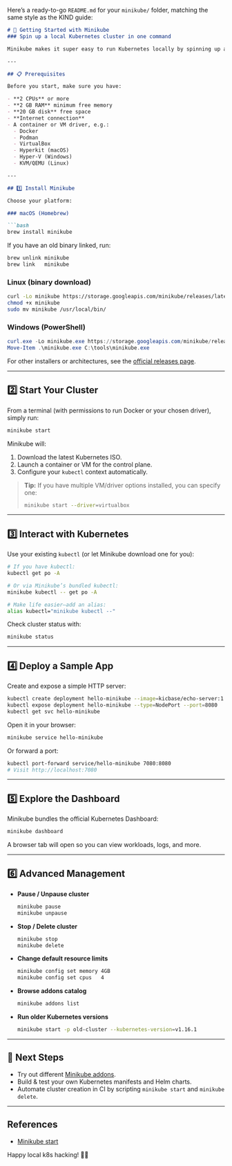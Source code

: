 Here’s a ready-to-go `README.md` for your `minikube/` folder, matching the same style as the KIND guide:

```markdown
# 🐳 Getting Started with Minikube  
### Spin up a local Kubernetes cluster in one command

Minikube makes it super easy to run Kubernetes locally by spinning up a single‑node cluster inside a Docker container or VM. Perfect for learning, development, and testing!

---

## 📋 Prerequisites

Before you start, make sure you have:

- **2 CPUs** or more  
- **2 GB RAM** minimum free memory  
- **20 GB disk** free space  
- **Internet connection**  
- A container or VM driver, e.g.:  
  - Docker  
  - Podman  
  - VirtualBox  
  - Hyperkit (macOS)  
  - Hyper‑V (Windows)  
  - KVM/QEMU (Linux)  

---

## 1️⃣ Install Minikube

Choose your platform:

### macOS (Homebrew)

```bash
brew install minikube
```

If you have an old binary linked, run:

```bash
brew unlink minikube
brew link   minikube
```

### Linux (binary download)

```bash
curl -Lo minikube https://storage.googleapis.com/minikube/releases/latest/minikube-linux-amd64
chmod +x minikube
sudo mv minikube /usr/local/bin/
```

### Windows (PowerShell)

```powershell
curl.exe -Lo minikube.exe https://storage.googleapis.com/minikube/releases/latest/minikube-windows-amd64.exe
Move-Item .\minikube.exe C:\tools\minikube.exe
```

For other installers or architectures, see the [official releases page](https://github.com/kubernetes/minikube/releases).

---

## 2️⃣ Start Your Cluster

From a terminal (with permissions to run Docker or your chosen driver), simply run:

```bash
minikube start
```

Minikube will:

1. Download the latest Kubernetes ISO.  
2. Launch a container or VM for the control plane.  
3. Configure your `kubectl` context automatically.

> **Tip:** If you have multiple VM/driver options installed, you can specify one:  
> ```bash
> minikube start --driver=virtualbox
> ```

---

## 3️⃣ Interact with Kubernetes

Use your existing `kubectl` (or let Minikube download one for you):

```bash
# If you have kubectl:
kubectl get po -A

# Or via Minikube’s bundled kubectl:
minikube kubectl -- get po -A

# Make life easier—add an alias:
alias kubectl="minikube kubectl --"
```

Check cluster status with:

```bash
minikube status
```

---

## 4️⃣ Deploy a Sample App

Create and expose a simple HTTP server:

```bash
kubectl create deployment hello-minikube --image=kicbase/echo-server:1.0
kubectl expose deployment hello-minikube --type=NodePort --port=8080
kubectl get svc hello-minikube
```

Open it in your browser:

```bash
minikube service hello-minikube
```

Or forward a port:

```bash
kubectl port-forward service/hello-minikube 7080:8080
# Visit http://localhost:7080
```

---

## 5️⃣ Explore the Dashboard

Minikube bundles the official Kubernetes Dashboard:

```bash
minikube dashboard
```

A browser tab will open so you can view workloads, logs, and more.

---

## 6️⃣ Advanced Management

- **Pause / Unpause cluster**  
  ```bash
  minikube pause
  minikube unpause
  ```
- **Stop / Delete cluster**  
  ```bash
  minikube stop
  minikube delete
  ```
- **Change default resource limits**  
  ```bash
  minikube config set memory 4GB
  minikube config set cpus   4
  ```
- **Browse addons catalog**  
  ```bash
  minikube addons list
  ```
- **Run older Kubernetes versions**  
  ```bash
  minikube start -p old-cluster --kubernetes-version=v1.16.1
  ```

---

## 🚀 Next Steps

- Try out different [Minikube addons](https://minikube.sigs.k8s.io/docs/handbook/addons/).  
- Build & test your own Kubernetes manifests and Helm charts.  
- Automate cluster creation in CI by scripting `minikube start` and `minikube delete`.

---  

## References

- [Minikube start](https://minikube.sigs.k8s.io/docs/start/?arch=%2Fmacos%2Fx86-64%2Fstable%2Fhomebrew)

Happy local k8s hacking! 🐳✨  
```